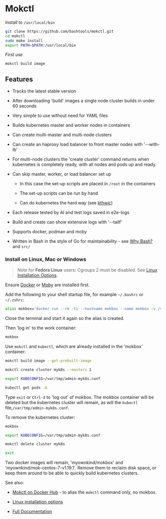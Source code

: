 # Mokctl

*Install* to `/usr/local/bin`

```bash
git clone https://github.com/bashtools/mokctl.git
cd mokctl
sudo make install
export PATH=$PATH:/usr/local/bin
```

*First use*

```bash
mokctl build image
```




## Features

* Tracks the latest stable version

* After downloading 'build' images a single node cluster builds in under 60 seconds

* Very simple to use without need for YAML files

* Builds kubernetes master and worker nodes in containers

* Can create multi-master and multi-node clusters

* Can create an haproxy load balancer to front master nodes with '--with-lb'

* For multi-node clusters the 'create cluster' command returns when kubernetes is completely ready, with all nodes and pods up and ready.

* Can skip master, worker, or load balancer set up
  
  * In this case the set-up scripts are placed in `/root` in the containers
  
  * The set-up scripts can be run by hand
  
  * Can do kubernetes the hard way (see [kthwic](https://github.com/my-own-kind/kubernetes-the-hard-way-in-containers))

* Each release tested by AI and test logs saved in e2e-logs

* Build and create can show extensive logs with '--tailf'

* Supports docker, podman and moby

* Written in Bash in the style of Go for maintainability - see [Why Bash?](https://github.com/my-own-kind/mokctl-docs/blob/master/docs/faq.md#why-bash) and `src/`

### Install on Linux, Mac or Windows

> Note for **Fedora Linux** users: Cgroups 2 must be disabled. See [Linux Installation Options](/docs/install-linux.md).

Ensure [Docker](https://www.docker.com/get-started) or [Moby](https://github.com/moby/moby) are installed first.

Add the following to your shell startup file, for example `~/.bashrc` or `~/.zshrc`:

```bash
alias mokbox='docker run --rm -ti --hostname mokbox --name mokbox -v /var/run/docker.sock:/var/run/docker.sock -v /var/tmp:/var/tmp myownkind/mokbox'
```

Close the terminal and start it again so the alias is created.

Then 'log in' to the work container:

```bash
mokbox
```

Use `mokctl` and `kubectl`, which are already installed in the 'mokbox' container:

```bash
mokctl build image --get-prebuilt-image

mokctl create cluster myk8s --masters 1

export KUBECONFIG=/var/tmp/admin-myk8s.conf

kubectl get pods -A
```

Type `exit` or `Ctrl-d` to 'log out' of mokbox. The mokbox container will be deleted but the kubernetes cluster will remain, as will the `kubectl` file,`/var/tmp/admin-myk8s.conf`.

To remove the kubernetes cluster:

```bash
mokbox

export KUBECONFIG=/var/tmp/admin-myk8s.conf

mokctl delete cluster myk8s

exit
```

Two docker images will remain, 'myownkind/mokbox' and 'myownkind/mok-centos-7-v1.19.1'. Remove them to reclaim disk space, or keep them around to be able to quickly build kubernetes clusters.

See also:

* [Mokctl on Docker Hub](https://hub.docker.com/repository/docker/myownkind/mokctl) - to alias the `mokctl` command only, no mokbox.

* [Linux installation options](/docs/install-linux.md)

* [Full Documentation](https://github.com/my-own-kind/mokctl-docs)
